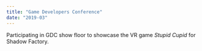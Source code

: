 ```yaml
---
title: "Game Developers Conference"
date: "2019-03"
---
```


Participating in GDC show floor to showcase the VR game *Stupid Cupid* for Shadow Factory.
